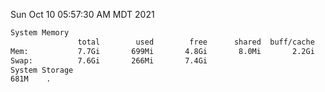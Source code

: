 Sun Oct 10 05:57:30 AM MDT 2021
```bash
System Memory
               total        used        free      shared  buff/cache   available
Mem:           7.7Gi       699Mi       4.8Gi       8.0Mi       2.2Gi       6.7Gi
Swap:          7.6Gi       266Mi       7.4Gi
System Storage
681M	.
```
```bash
